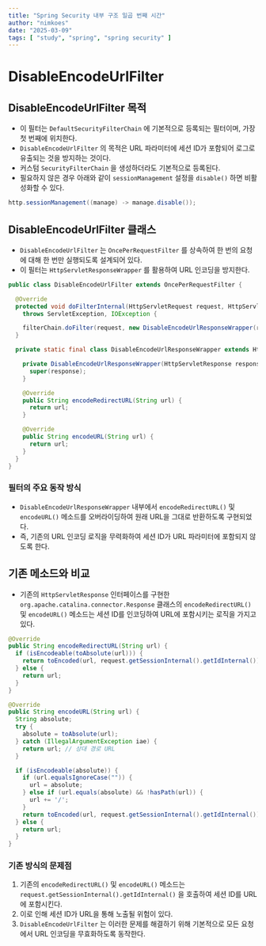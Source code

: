 ```yaml
---
title: "Spring Security 내부 구조 일곱 번째 시간"
author: "nimkoes"
date: "2025-03-09"
tags: [ "study", "spring", "spring security" ]
---
```


# DisableEncodeUrlFilter

## DisableEncodeUrlFilter 목적

- 이 필터는 `DefaultSecurityFilterChain` 에 기본적으로 등록되는 필터이며, 가장 첫 번째에 위치한다.
- `DisableEncodeUrlFilter` 의 목적은 URL 파라미터에 세션 ID가 포함되어 로그로 유출되는 것을 방지하는 것이다.
- 커스텀 `SecurityFilterChain` 을 생성하더라도 기본적으로 등록된다.
- 필요하지 않은 경우 아래와 같이 `sessionManagement` 설정을 `disable()` 하면 비활성화할 수 있다.

```java
http.sessionManagement((manage) -> manage.disable());
```

## DisableEncodeUrlFilter 클래스

- `DisableEncodeUrlFilter` 는 `OncePerRequestFilter` 를 상속하여 한 번의 요청에 대해 한 번만 실행되도록 설계되어 있다.
- 이 필터는 `HttpServletResponseWrapper` 를 활용하여 URL 인코딩을 방지한다.

```java
public class DisableEncodeUrlFilter extends OncePerRequestFilter {

  @Override
  protected void doFilterInternal(HttpServletRequest request, HttpServletResponse response, FilterChain filterChain)
    throws ServletException, IOException {

    filterChain.doFilter(request, new DisableEncodeUrlResponseWrapper(response));
  }

  private static final class DisableEncodeUrlResponseWrapper extends HttpServletResponseWrapper {

    private DisableEncodeUrlResponseWrapper(HttpServletResponse response) {
      super(response);
    }

    @Override
    public String encodeRedirectURL(String url) {
      return url;
    }

    @Override
    public String encodeURL(String url) {
      return url;
    }
  }
}
```

### 필터의 주요 동작 방식

- `DisableEncodeUrlResponseWrapper` 내부에서 `encodeRedirectURL()` 및 `encodeURL()` 메소드를 오버라이딩하여 원래 URL을 그대로 반환하도록 구현되었다.
- 즉, 기존의 URL 인코딩 로직을 무력화하여 세션 ID가 URL 파라미터에 포함되지 않도록 한다.

## 기존 메소드와 비교

- 기존의 `HttpServletResponse` 인터페이스를 구현한 `org.apache.catalina.connector.Response` 클래스의 `encodeRedirectURL()` 및 `encodeURL()` 메소드는 세션 ID를 인코딩하여 URL에 포함시키는 로직을 가지고 있다.

```java
@Override
public String encodeRedirectURL(String url) {
  if (isEncodeable(toAbsolute(url))) {
    return toEncoded(url, request.getSessionInternal().getIdInternal());
  } else {
    return url;
  }
}

@Override
public String encodeURL(String url) {
  String absolute;
  try {
    absolute = toAbsolute(url);
  } catch (IllegalArgumentException iae) {
    return url; // 상대 경로 URL
  }

  if (isEncodeable(absolute)) {
    if (url.equalsIgnoreCase("")) {
      url = absolute;
    } else if (url.equals(absolute) && !hasPath(url)) {
      url += '/';
    }
    return toEncoded(url, request.getSessionInternal().getIdInternal());
  } else {
    return url;
  }
}
```

### 기존 방식의 문제점

1. 기존의 `encodeRedirectURL()` 및 `encodeURL()` 메소드는 `request.getSessionInternal().getIdInternal()` 을 호출하여 세션 ID를 URL에 포함시킨다.
2. 이로 인해 세션 ID가 URL을 통해 노출될 위험이 있다.
3. `DisableEncodeUrlFilter` 는 이러한 문제를 해결하기 위해 기본적으로 모든 요청에서 URL 인코딩을 무효화하도록 동작한다.
